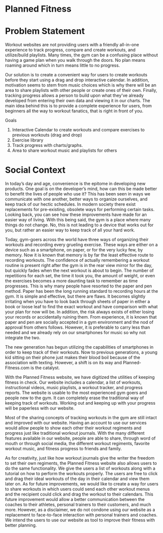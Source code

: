 Planned Fitness
===============

<h1>Problem Statement</h1>

 Workout websites are not providing users with a friendly all-in-one experience to track progress, compare and create workouts, and utilize/build playlists. Many times, the gym can be a confusing place without having a game plan when you walk through the doors. No plan means roaming around which in turn means little to no progress.

 Our solution is to create a convenient way for users to create workouts before they start using a drag and drop interactive calendar. In addition, motivation seems to stem from music choices which is why there will be an area to share playlists with other people or create ones of their own. Finally, tracking progress allows a person to build upon what they've already developed from entering their own data and viewing it in our charts. The main idea behind this is to provide a complete experience for users, from beginners all the way to workout fanatics, that is right in front of you.

Goals
1. Interactive Calendar to create workouts and compare exercises to previous workouts (drag and drop)
2. Exercise library
3. Track progress with charts/graphs.
4. Area to share workout music and playlists for others
 
<h1>Social Context</h1>

In today’s day and age, convenience is the epitome in developing new products. One goal is on the developer’s mind, how can this be made better to benefit the lives of people who use it? This has been seen in ways we communicate with one another, better ways to organize ourselves, and keep track of our hectic schedules. In modern society there exist replacements for pre-existing, obsolete ways for performing certain tasks. Looking back, you can see how these improvements have made for an easier way of living. With this being said, the gym is a place where many things do not change. No, this is not leading to a device that works out for you, but rather an easier way to keep track of all your hard work. 
	
Today, gym-goers across the world have three ways of organizing their workouts and recording every grueling exercise. These ways are either on a device such as a smartphone, on paper, or for the very lucky few, by memory. Now it is known that memory is by far the least effective route to recording workouts. The confidence of actually remembering a workout routine is present right after the gym is in the rear view mirror for the day, but quickly fades when the next workout is about to begin. The number of repetitions for each set, the time it took you, the amount of weight, or even the exercises becomes a more daunting task to remember as time progresses. This is why many people have resorted to the paper and pen method. Paper has been the long running standard to recording hours at the gym. It is simple and effective, but there are flaws. It becomes slightly irritating when you have to look back through sheets of paper in either a book or loose leaf to find the exact workout and have comparison with what your plan for now will be. In addition, the risk always exists of either losing your records or accidentally ruining them. From experience, it is known that paper and pen are socially accepted in a gym environment and the nod of approval from others follows. However, it is preferable to carry less than needed and we already rely on our smartphones for music so why not integrate the two. 
	
The new generation has begun utilizing the capabilities of smartphones in order to keep track of their workouts. Now to previous generations, a young kid sitting on their phone just makes their blood boil because of the association with texting. However, a shift is on its way and Planned-Fitness.com is the catalyst.
	
With the Planned Fitness website, we have digitized the utilities of keeping fitness in check. Our website includes a calendar, a list of workouts, instructional videos, music playlists, a workout tracker, and progress reports. The website is usable to the most experienced gym goers and people new to the gym. It can completely erase the traditional way of keeping track of workouts. Working out and keeping up with your progress will be paperless with our website.
	
Most of the sharing concepts of tracking workouts in the gym are still intact and improved with our website. Having an account to use our services would allow people to show each other their workout regiments and progress just like traditional workout journals. With the many different features available in our website, people are able to share, through word of mouth or through social media, the different workout regiments, favorite workout music, and fitness progress to friends and family.
	
As for creativity, just like how workout journals give the writer the freedom to set their own regiments, the Planned Fitness website also allows users to do the same functionality. We give the users a list of workouts along with a tutorial on how to perform the workouts properly. The users are free to click and drag their ideal workouts of the day in their calendar and view them later on. As for future improvements, we would like to create a way for users to share workouts in which users could send each other workout menus and the recipient could click and drag the workout to their calendars. This future improvement would allow a better communication between the coaches to their athletes, personal trainers to their customers, and much more. However, as a disclaimer, we do not condone using our website as a replacement to face-to-face interaction with personal trainers and coaches. We intend the users to use our website as tool to improve their fitness with better planning.
